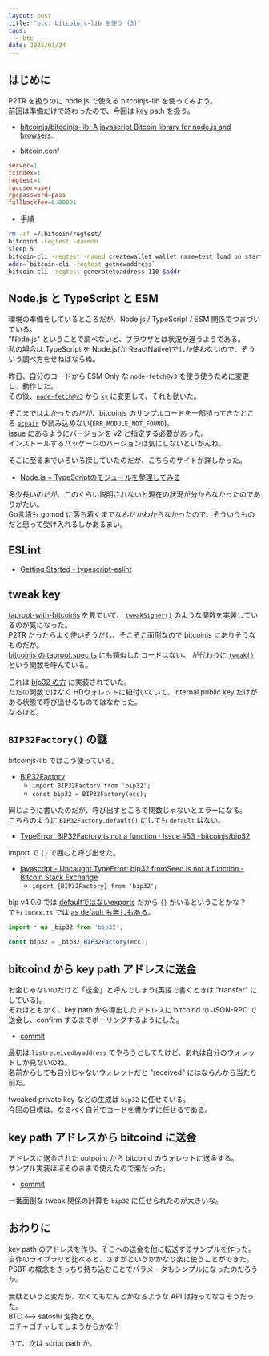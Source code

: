 ```yaml
---
layout: post
title: "btc: bitcoinjs-lib を使う (3)"
tags:
  - btc
date: 2025/01/24
---
```


## はじめに

P2TR を扱うのに node.js で使える bitcoinjs-lib を使ってみよう。  
前回は準備だけで終わったので、今回は key path を扱う。

* [bitcoinjs/bitcoinjs-lib: A javascript Bitcoin library for node.js and browsers.](https://github.com/bitcoinjs/bitcoinjs-lib)

* bitcoin.conf

```conf
server=1
txindex=1
regtest=1
rpcuser=user
rpcpassword=pass
fallbackfee=0.00001
```

* 手順

```bash
rm -rf ~/.bitcoin/regtest/
bitcoind -regtest -daemon
sleep 5
bitcoin-cli -regtest -named createwallet wallet_name=test load_on_startup=true
addr=`bitcoin-cli -regtest getnewaddress`
bitcoin-cli -regtest generatetoaddress 110 $addr
```

## Node.js と TypeScript と ESM

環境の準備をしているところだが、Node.js / TypeScript / ESM 関係でつまづいている。  
"Node.js" ということで調べないと、ブラウザとは状況が違うようである。  
私の場合は TypeScript を Node.js(か ReactNative)でしか使わないので、そういう調べ方をせねばならぬ。

昨日、自分のコードから ESM Only な `node-fetch@v3` を使う使うために変更し、動作した。  
その後、[`node-fetch@v3`](https://www.npmjs.com/package/node-fetch) から [`ky`](https://www.npmjs.com/package/ky) に変更して、それも動いた。

そこまではよかったのだが、bitcoinjs のサンプルコードを一部持ってきたところ [`ecpair`](https://github.com/bitcoinjs/ecpair) が読み込めない(`ERR_MODULE_NOT_FOUND`)。  
[issue](https://github.com/bitcoinjs/ecpair/issues/24) にあるようにバージョンを v2 と指定する必要があった。  
インストールするパッケージのバージョンは気にしないといかんね。

そこに至るまでいろいろ探していたのだが、こちらのサイトが詳しかった。

* [Node.js + TypeScriptのモジュールを整理してみる](https://blog.koh.dev/2024-04-23-nodejs-typescript-module/)

多少長いのだが、このくらい説明されないと現在の状況が分からなかったのでありがたい。  
Go言語も gomod に落ち着くまでなんだかわからなかったので、そういうものだと思って受け入れるしかあるまい。

## ESLint

* [Getting Started - typescript-eslint](https://typescript-eslint.io/getting-started)

## tweak key

[taproot-with-bitcoinjs](https://github.com/Eunovo/taproot-with-bitcoinjs) を見ていて、
[`tweakSigner()`](https://github.com/Eunovo/taproot-with-bitcoinjs/blob/19d5c07b3419a6cebfb152d1e9a33317fe72361a/src/index.ts#L236-L258) のような関数を実装しているのが気になった。  
P2TR だったらよく使いそうだし、そこそこ面倒なので bitcoinjs にありそうなものだが。  
[bitcoinjs の taproot.spec.ts](https://github.com/bitcoinjs/bitcoinjs-lib/blob/151173f05e26a9af7c98d8d1e3f90e97185955f1/test/integration/taproot.spec.ts) にも類似したコードはない。
が代わりに [`tweak()`](https://github.com/bitcoinjs/bitcoinjs-lib/blob/151173f05e26a9af7c98d8d1e3f90e97185955f1/test/integration/taproot.spec.ts#L156-L158) という関数を呼んでいる。

これは [bip32 の方](https://github.com/bitcoinjs/bip32/blob/c2cea18422de2f01367cc31adb11c3bb88979508/ts-src/bip32.ts#L391-L429) に実装されていた。  
ただの関数ではなく HDウォレットに紐付いていて、internal public key だけがある状態で呼び出せるものではなかった。  
なるほど。

## `BIP32Factory()` の謎

bitcoinjs-lib ではこう使っている。

* [BIP32Factory ](https://github.com/bitcoinjs/bitcoinjs-lib/blob/v6.1.7/test/integration/taproot.spec.ts#L2)
  * `import BIP32Factory from 'bip32';`
  * `const bip32 = BIP32Factory(ecc);`

同じように書いたのだが、呼び出すところで関数じゃないとエラーになる。  
こちらのように `BIP32Factory.default()` にしても `default` はない。

* [TypeError: BIP32Factory is not a function · Issue #53 · bitcoinjs/bip32](https://github.com/bitcoinjs/bip32/issues/53)

import で `{}` で囲むと呼び出せた。

* [javascript - Uncaught TypeError: bip32.fromSeed is not a function - Bitcoin Stack Exchange](https://bitcoin.stackexchange.com/questions/113286/uncaught-typeerror-bip32-fromseed-is-not-a-function)
  * `import {BIP32Factory} from 'bip32';`

bip v4.0.0 では [defaultではないexports](https://github.com/bitcoinjs/bip32/blob/v4.0.0/src/bip32.js#L367) だから `{}` がいるということかな？  
でも `index.ts` では [as default も無しもある](https://github.com/bitcoinjs/bip32/blob/v4.0.0/types/index.d.ts#L1)。

```ts
import * as _bip32 from 'bip32';
...
const bip32 = _bip32.BIP32Factory(ecc);
```

## bitcoind から key path アドレスに送金

お金じゃないのだけど「送金」と呼んでしまう(英語で書くときは "transfer" にしている)。  
それはともかく、key path から導出したアドレスに bitcoind の JSON-RPC で送金し、confirm するまでポーリングするようにした。

* [commit](https://github.com/hirokuma/js-keypath/commit/8930c48a5a748357c952cf6e7278c7be01d6e3ff)

最初は `listreceivedbyaddress` でやろうとしてたけど、あれは自分のウォレットしか見ないのね。  
名前からしても自分じゃないウォレットだと "received" にはならんから当たり前だ。

tweaked private key などの生成は `bip32` に任せている。  
今回の目標は、なるべく自分でコードを書かずに任せるである。

## key path アドレスから bitcoind に送金

アドレスに送金された outpoint から bitcoind のウォレットに送金する。  
サンプル実装ほぼそのままで使えたので楽だった。

* [commit](https://github.com/hirokuma/js-keypath/commit/44dc26d9810deb43be04c46ec9b564011997c61b)

一番面倒な tweak 関係の計算を `bip32` に任せられたのが大きいな。

## おわりに

key path のアドレスを作り、そこへの送金を他に転送するサンプルを作った。  
自作のライブラリと比べると、さすがというかかなり楽に使うことができた。  
PSBT の概念をきっちり持ち込むことでパラメータもシンプルになったのだろうか。

無駄というと変だが、なくてもなんとかなるような API は持ってなさそうだった。  
BTC <--> satoshi 変換とか。  
ゴチャゴチャしてしまうからかな？

さて、次は script path か。
